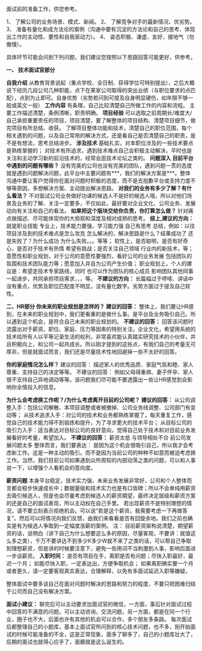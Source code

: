 面试前的准备工作，供您参考。

1、	了解公司的业务场景、模式、新闻。
2、	了解竞争对手的最新情况、优劣势。
3、	准备有量化和成方法论的案例（沟通中要有沉淀的方法论和自己的思考、体现出工作的主动性、要性和自我驱动力）。
4、	姿态积极、谦虚、友好、接地气（勿傲慢）。

具体环节可能会问到下列问题，我们建议您按照以下思路回答可能更好，供参考。

<!--more-->

**一、	技术面试官部分**

**自我介绍**
从教育背景说起（重点学校、全日制、获得学位可特别提出），之后大概说下经历几段公司几种职能，点下在某家公司取得的突出业绩（与职位要求的点匹配），点到为止即可。自身优势（劣势若问到可提及自身明显硬伤，如年限不够一般或英文一般）
**工作内容**
有条理，自己比较清楚自己所做工作的内容和流程。
主要工作描述清楚，条例清晰，职责明确。
**项目经验**
可以选取之前周期长/难度大/自己承担重要责任的项目，项目清楚，要了解整体的项目结构、清楚项目细节，做完项目有所总结、收获。
了解项目整体功能和技术，清楚自己的职位范围，每个相关遇到的问题，以及自己常用的解决方式，还是看自己是否清楚自己的职责，是不是有想法，思考总结进步。
**涉及技术**
基础扎实，对本职位涉及的一些技术要点是熟练掌握的；
对技术有所追求，遇到技术难点自己会积极主动解决，平时也是关注和主动学习新的前沿技术的，经常会逛技术论坛之类的。
**问题深入**
**目前平台中遇到的问题有哪些？**
没有完美的公司也没有完美的团队，遇到问题一贯的态度就是遇到问题解决问题，此平台中主要问题有***，我们的解决方案是***。整体沟通中要让客户觉得你在面对问题时积极的态度，而不是去抱歉平台或支持力度不够等原因，多想解决方案、主动提出解决思路。
**对我们的业务有多少了解？有什么看法？**
不对面试公司业务做好功课的候选人不是好的候选人哦，所以对他们场景及业务的了解、关注一定要多，不仅如此，最好要对企业文化、公司业务、发展动向有关注和自己的看法。
**如果把这个版块交给你负责，你打算怎么做？**
针对痛点做描述、尽可能体现你的大局观和深度及相对成熟的思考。
**综上,建议的方向：**
就是职业技能 专业上，技术能力要强，学习能力强 自己有思考 总结，例如：以往项目涉及到的技术难点是怎么攻克 怎么解决的，解决思路是什么？结果成功了 还是失败了？为什么成功 为什么失败。。。等等；
软性上，是否聪明，是否有好奇心，是否对于技术有热情 希望有挑战；是否关注自己领域 行业内的新技术，等；
意愿性和职业规划，对于公司的意愿性要强烈，看好公司的业务发展 包括团队的氛围和技术团队能力等；愿意加入并且为公司产生价值；
职业规划上，个人的建议是：希望走技术专家路线，同时 也可以作为团队的核心成员 影响团队其他同事 一起进步，共同承担项目需求，，，等。
**不建议的方向：**
长篇幅过于啰嗦、讲话中没有重点，优势及职位匹配度不明显，没有量化数字。劣势方面过于提及自己软性。

**二、HR部分**
**你未来的职业规划是怎样的？**
**建议的回答：**
整体上，我们要让HR感到，在未来的职业规划中，我们更看重的是做什么事。是平台及业务吸引自己。所以遇到这个机会，是符合自己未来的职业规划的。
**不建议的回答：**
回答该问题时流露出对于薪资、职位、家庭、压力等因素的特别关注。企业文化，希望用系统的技术给所有人以平等记录生活的权利，非常喜欢能认真踏实研究技术的小伙伴，并且积极向上，和公司一起共成长。所以刚才提到的这些点，有我们自己的考量无可厚非，但是就面试而言，我们还是尽量技术性地回避掉一些不太好的回答。

**你的家庭情况怎么样？**
建议的回答：
描述家人的优秀品质、家庭气氛和睦、家人尊重、支持自己的决定等等。
不建议的回答：
例如父母得重病、妻子怀孕、家人很不支持自己异地调动等等。该问题我们尽可能不要透露出一些让HR感觉到会影响你全情投入的信息。

**为什么会考虑换工作呢？/为什么考虑离开目前的公司呢？**
**建议的回答：**
从公司调整入手：包括公司解散、本项目调整或者被撤掉、公司业务线调整、公司部门有变动等；
从技术追求入手：对公司的技术和业务都熟练掌握了，每天重复工作，感觉自己的技术能力得不到锻炼和提升，为了寻求更大的技术平台；
从目标公司的吸引力入手：适当表达对目标公司的良好意向，觉得自己处于技术和对目前业务发展看好的考量，希望加入。 
**不建议的回答：**
薪资太低
与领导相处不合
前公司发展问题太多
整体而言，我们要表达：
是因为这个机会很吸引自己，所以我才会考虑新工作。这是一种主动的吸引。而不是因为当前公司的种种不如意而被迫考虑换工作。当然，我们目前公司如果遇到众所周知的内部动荡之类的问题，可以和人事说一下，以增强个人看机会的意向度。

**薪资问题**
本身平台稳定，技术实力强，未来业务发展非常好，公司和个人整体而言都会稳步快速成长中；数据量级和技术实力也是有口皆碑；所以不会单纯用薪资去吸引候选人，但是也会尽量考虑到候选人的薪资期望，最终决定层级和薪资方案的还是自己的面试表现，所以主动权在自己手里。
若出现薪资不是特别理想的情况，请不要立刻表示拒绝机会。可以说“若是这个薪资，我需要考虑一下再做答复”。然后可以将情况向我们反馈，由我们来看看是否有回旋余地。我们之前也确实是有为候选人争取到一定幅度涨薪的案例。
注：
目前薪资架构说清楚，期望薪资的话，说明白（讲下自己为什么想要这么多的原因，尽量客观，不要讲：就值这么多之类），千万不要讲达不到多少K多少W就不来了之类的话，可以帮自己争取到理想薪资，但是讲的时候要注意下，避免一些用词不当刺激到人事，影响后面进一步谈薪资。
**入职时间：**
是否有项目在手，离职是否有问题；尽快入职最好，最迟一个月；
如能尽快入职，一定表达出，方便争取机会；
如果离职确实要一个月或者更久，请一定要客观真实表达，合理解释，以免有多面试延迟入职等嫌疑。

整体面试中要多谈自己在面对问题时解决的思路和努力的程度，不要只把困难归结于公司而自己没有解决方案。

**面试小建议：**
聊完后可以主动要求加面试官的微信，一方面，事后针对面试过程中回答的不满意的问题，可以主动咨询，交流问题，另一方面，都是在同一个行业，圈子也不大，后面也许有其他的机会可以合作，多个朋友多条路。
每次面试后都整理自己的小题库，基本上面试官所问到的核心技术问题，也不多，刚开始面试的时候可能准备的不全，这是正常现象，面多了聊多了，自己的小题库壮大了，后期的面试也就得心应手了，面霸就是这么诞生的。
